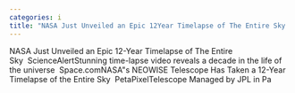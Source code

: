 ```yaml
---
categories: i
title: "NASA Just Unveiled an Epic 12Year Timelapse of The Entire Sky  ScienceAlert"
---
```

NASA Just Unveiled an Epic 12-Year Timelapse of The Entire Sky&nbsp;&nbsp;ScienceAlertStunning time-lapse video reveals a decade in the life of the universe&nbsp;&nbsp;Space.comNASA"s NEOWISE Telescope Has Taken a 12-Year Timelapse of the Entire Sky&nbsp;&nbsp;PetaPixelTelescope Managed by JPL in Pa